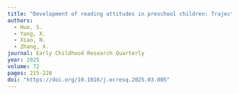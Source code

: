 ```yaml
---
title: "Development of reading attitudes in preschool children: Trajectories, antecedents and consequences"
authors:
  - Huo, S.
  - Yang, X.
  - Xiao, N.
  - Zhang, X.
journal: Early Childhood Research Quarterly
year: 2025
volume: 72
pages: 215-228
doi: "https://doi.org/10.1016/j.ecresq.2025.03.005"
---
```

